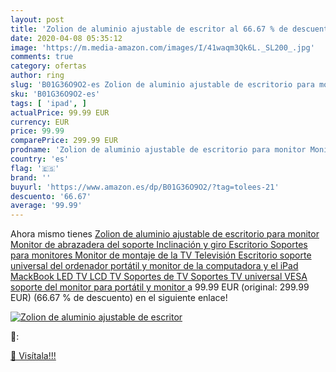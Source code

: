 ```yaml
---
layout: post
title: 'Zolion de aluminio ajustable de escritor al 66.67 % de descuento'
date: 2020-04-08 05:35:12
image: 'https://m.media-amazon.com/images/I/41waqm3Qk6L._SL200_.jpg'
comments: true
category: ofertas
author: ring
slug: 'B01G36O9O2-es Zolion de aluminio ajustable de escritorio para monitor...'
sku: 'B01G36O9O2-es'
tags: [ 'ipad', ]
actualPrice: 99.99 EUR
currency: EUR
price: 99.99
comparePrice: 299.99 EUR
prodname: 'Zolion de aluminio ajustable de escritorio para monitor Monitor de abrazadera del soporte Inclinación y giro Escritorio Soportes para monitores Monitor de montaje de la TV Televisión Escritorio soporte universal del ordenador portátil y monitor de la computadora y el iPad MackBook LED TV LCD TV Soportes de TV Soportes TV universal VESA soporte del monitor  para portátil y monitor '
country: 'es'
flag: '🇪🇸'
brand: ''
buyurl: 'https://www.amazon.es/dp/B01G36O9O2/?tag=tolees-21'
descuento: '66.67'
average: '99.99'
---
```


Ahora mismo tienes [Zolion de aluminio ajustable de escritorio para monitor Monitor de abrazadera del soporte Inclinación y giro Escritorio Soportes para monitores Monitor de montaje de la TV Televisión Escritorio soporte universal del ordenador portátil y monitor de la computadora y el iPad MackBook LED TV LCD TV Soportes de TV Soportes TV universal VESA soporte del monitor  para portátil y monitor ](https://www.amazon.es/dp/B01G36O9O2/?tag=tolees-21) a 99.99 EUR (original: 299.99 EUR) (66.67 %  de descuento) en el siguiente enlace!

[![Zolion de aluminio ajustable de escritor](https://m.media-amazon.com/images/I/41waqm3Qk6L._SL200_.jpg)](https://www.amazon.es/dp/B01G36O9O2/?tag=tolees-21)

🔎:


[🛒 Visítala!!!](https://www.amazon.es/dp/B01G36O9O2/?tag=tolees-21)
